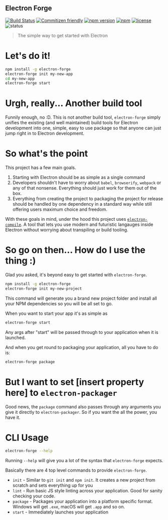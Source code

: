 Electron Forge
--------------
[![Build Status](https://travis-ci.org/MarshallOfSound/electron-forge.svg?branch=master)](https://travis-ci.org/MarshallOfSound/electron-forge)
[![Commitizen friendly](https://img.shields.io/badge/commitizen-friendly-brightgreen.svg)](http://commitizen.github.io/cz-cli/)
[![npm version](https://badge.fury.io/js/electron-forge.svg)](https://www.npmjs.com/package/electron-forge)
[![npm](https://img.shields.io/npm/dt/electron-forge.svg?maxAge=2592000)](https://www.npmjs.com/package/electron-forge)
[![license](https://img.shields.io/github/license/MarshallOfSound/electron-forge.svg?maxAge=2592000)](https://github.com/MarshallOfSound/electron-forge/blob/master/LICENSE)
![status](https://img.shields.io/badge/Status-%20Ready%20for%20Awesome-red.svg)

> The simple way to get started with Electron

# Let's do it!

```bash
npm install -g electron-forge
electron-forge init my-new-app
cd my-new-app
electron-forge start
```

# Urgh, really...  Another build tool

Funnily enough, no :D.  This is not another build tool, `electron-forge` simply
unifies the existing (and well maintained) build tools for Electron development
into one, simple, easy to use package so that anyone can just jump right in
to Electron development.

# So what's the point

This project has a few main goals.

1. Starting with Electron should be as simple as a single command
2. Developers shouldn't have to worry about `babel`, `browserify`, `webpack` or
any of that nonsense.  Everything should just work for them out of the box.
3. Everything from creating the project to packaging the project for release
should be handled by one dependency in a standard way while still offering users
maximum choice and freedom.

With these goals in mind, under the hood this project uses
[`electron-compile`](https://github.com/electron/electron-compile).  A tool
that lets you use modern and futuristic langauges inside Electron without
worrying about transpiling or build tooling.

# So go on then... How do I use the thing :)

Glad you asked, it's beyond easy to get started with `electron-forge`.

```bash
npm install -g electron-forge
electron-forge init my-new-project
```

This command will generate you a brand new project folder and install all your
NPM dependencies so you will be all set to go.

When you want to start your app it's as simple as

```bash
electron-forge start
```

Any args after "start" will be passed through to your application when it is launched.

And when you get round to packaging your application, all you have to do is:

```bash
electron-forge package
```

# But I want to set [insert property here] to `electron-packager`

Good news, the `package` command also passes through any arguments you give it
directly to `electron-packager`.  So if you want the all the power, you have it.

# CLI Usage

```bash
electron-forge --help
```

Running `--help` will give you a lot of the syntax that `electron-forge` expects.

Basically there are 4 top level commands to provide `electron-forge`.
* `init` - Similar to `git init` and `npm init`.  It creates a new project from
scratch and sets everything up for you
* `lint` - Run basic JS style linting across your application.  Good for sanity
checking your code.
* `package` - Packages your application into a platform specific format.  Windows
will get `.exe`, macOS will get `.app` and so on.
* `start` - Immediately launches your application
